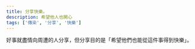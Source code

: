 ```yaml
---
title: 分享快樂。
description: 希望他人也開心
tags: ['傳染', '分享', '快樂']
---
```

好事就盡情向周遭的人分享，但分享目的是「希望他們也能從這件事得到快樂」。
